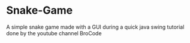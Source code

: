 # Snake-Game
A simple snake game made with a GUI during a quick java swing tutorial done by the youtube channel BroCode

